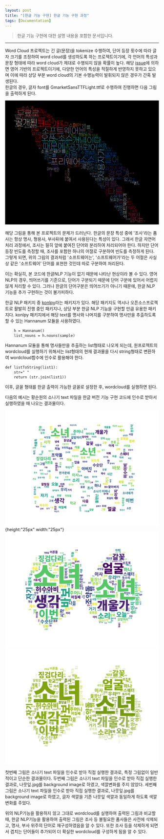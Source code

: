 ```yaml
---
layout: post
title: "[한글 기능 구현] 한글 기능 구현 과정"
tags: [Documentation]
---
```

> 한글 기능 구현에 대한 설명 내용을 포함한 문서입니다.
<hr>

Word Cloud 프로젝트는 긴 글(문장)을 tokenize 수행하여, 단어 등장 횟수에 따라 글자 크기를 조정하여 word cloud를 생성하도록 하는 프로젝트이기에,
각 언어의 특성과 문장 형태에 따라 word cloud가 제대로 수행되지 않을 확률이 높다.
해당 [issue][issue1]에 의하면 영어 기반의 프로젝트이기에,
다양한 언어의 특성을 적절하게 반영하지 못하고 있으며 이에 따라 상당 부분 word cloud의 기본 수행능력이 발휘되지 않은 경우가 간혹 발생된다.<br>
한글의 경우, 글자 font를 GmarketSansTTFLight.ttf로 수행하여 진행하면 다음 그림을 출력하게 된다.

![example2][example2] 


해당 그림을 통해 본 프로젝트의 문제가 드러난다.
한글의 문장 특성 중에 '조사'라는 품사는 항상 명사, 형용사, 부사뒤에 붙여서 사용된다는 특성이 있다.
그래서 한글 자연어처리 과정에서, 조사는 필히 앞에 붙여진 단어와 분리하여 처리되어야 한다.
하지만 단어 등장 빈도를 측정할 때, 조사를 포함한 하나의 어절로 구분하여 빈도를 측정하게 된다.
그렇게 되면, 위의 그림의 결과처럼 '소프트웨어는', '소프트웨어가'라는 두 어절은 사실상 같은 '소프트웨어' 단어를 표현한 것인데
따로 구분하여 처리된다.

이는 확실히, 본 코드에 한글NLP 기능이 없기 때문에 나타난 현상이라 볼 수 있다.
영어 NLP의 경우, 띄어쓰기를 기준으로, 단어가 구분되기 때문에 단어 구분에 있어서 어렵지 않게 처리할 수 있다.
그러나 한글의 단어구분은 띄어쓰기가 아니기 때문에, 한글 NLP 기능을 추가 구현하는 것이 불가피하다.

한글 NLP 패키지 중 [konlpy][konlpy]라는 패키지가 있다.
해당 패키지도 역시나 오픈소스프로젝트로 활발히 진행 중인 패키지나, 상당 부분 한글 NLP 기능을 구현할 만큼 유용한 패키지다.
konlpy 패키지에서 해당 text를 명사와 나머지를 구분하여 명사만을 추출하도록 할 수 있는 Hannanum 모듈을 사용하였다.

```
    h = Hannanum()
    list_nouns = h.nouns(sample)
```

Hannanum 모듈을 통해 명사들만을 추출하는 list형태로 나오게 되는데,
원프로젝트의 wordcloud를 실행하기 위해서는 list형태의 현재 결과물을 다시 string형태로 변환하여 wordcloud함수에 인수로 활용해야 한다.

```
def listToString(list1):
    str=" "
    return (str.join(list1))
```
이후, 글꼴 형태를 한글 출력이 가능한 글꼴로 설정한 후, wordcloud를 실행하면 된다.

다음의 예시는 황순원의 소나기 text 파일을 한글 버전 기능 구현 코드에 인수로 받아서 실행하였을 때 나오는 결과물이다.

![rain](https://github.com/20-1-SKKU-OSS/2020-1-OSS-5/blob/gh-pages/images/%EC%86%8C%EB%82%98%EA%B8%B0.png){height:"25px" width:"25px"}
![leaves2][leaves2]
![leaves3][leaves3]


첫번째 그림은 소나기 text 파일을 인수로 받아 직접 실행한 결과로, 특정 그림없이 일반적이고 단순한 결과물이다.
두번째 그림은 소나기 text 파일을 인수로 받아 직접 실행한 결과로, 나뭇잎.jpg를 background image로 하였고, 색깔변화를 주지 않았다.
세번째 그림은 소나기 text 파일을 인수로 받아 직접 실행한 결과로, 나뭇잎.jpg를 background image로 하였고, 글자 색깔을 기존 나뭇잎 색깔과 동일하게 하도록 색깔변화를 주었다.

위의 NLP기능을 활용하지 않고 그대로 wordcloud를 실행하여 출력된 그림과 비교할 때,
한글 NLP기능을 활용하여 출력된 그림은 조사 등 불필요한 품사들은 사전에 삭제되고, 명사, 부사 위주의 단어로 재구성하였음을 알 수 있다.
또한 조사 등을 삭제하게 되면서 겹치는 단어들이 추가되어 더 확실한 wordcloud를 구성하게 됨을 알 수 있다.

[example2]: https://github.com/20-1-SKKU-OSS/2020-1-OSS-5/blob/gh-pages/images/word_cloud%ED%95%9C%EA%B8%80%EB%B2%84%EC%A0%84.png
[issue1]: https://github.com/amueller/word_cloud/issues/238
[konlpy]: https://github.com/konlpy/konlpy
[leaves2]: https://github.com/20-1-SKKU-OSS/2020-1-OSS-5/blob/gh-pages/images/%EC%86%8C%EB%82%98%EA%B8%B0_leaves.png
[leaves3]: https://github.com/20-1-SKKU-OSS/2020-1-OSS-5/blob/gh-pages/images/%EC%86%8C%EB%82%98%EA%B8%B0_leaves_green.png
